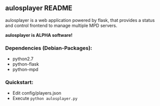 ## aulosplayer README

aulosplayer is a web application powered by flask, that provides a status and control frontend to manage multiple MPD servers.

**aulosplayer is ALPHA software!**


### Dependencies (Debian-Packages):
 * python2.7
 * python-flask
 * python-mpd
 

### Quickstart:

 * Edit config/players.json
 * Execute `python aulosplayer.py`

